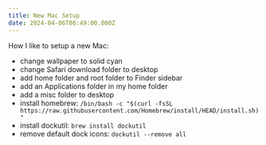 ```yaml
---
title: New Mac Setup
date: 2024-04-06T06:49:00.000Z
---
```

How I like to setup a new Mac:
- change wallpaper to solid cyan
- change Safari download folder to desktop
- add home folder and root folder to Finder sidebar
- add an Applications folder in my home folder
- add a misc folder to desktop
- install homebrew: `/bin/bash -c "$(curl -fsSL https://raw.githubusercontent.com/Homebrew/install/HEAD/install.sh)"`
- install dockutil: `brew install dockutil`
- remove default dock icons: `dockutil --remove all`
